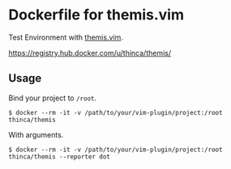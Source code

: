 # Dockerfile for themis.vim

Test Environment with [themis.vim](https://github.com/thinca/vim-themis).

https://registry.hub.docker.com/u/thinca/themis/


## Usage

Bind your project to `/root`.

```
$ docker --rm -it -v /path/to/your/vim-plugin/project:/root thinca/themis
```

With arguments.

```
$ docker --rm -it -v /path/to/your/vim-plugin/project:/root thinca/themis --reporter dot
```
